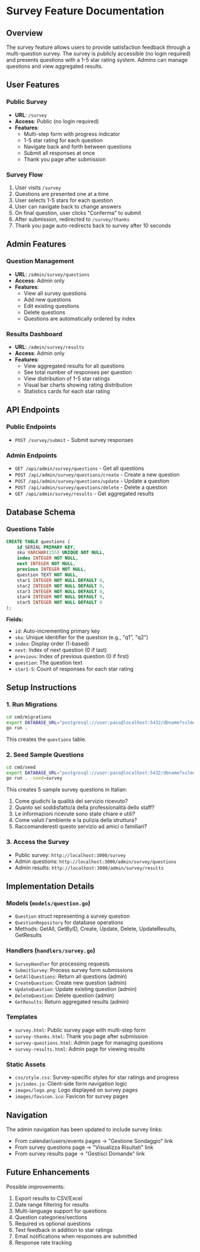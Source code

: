 # Survey Feature Documentation

## Overview

The survey feature allows users to provide satisfaction feedback through a multi-question survey. The survey is publicly accessible (no login required) and presents questions with a 1-5 star rating system. Admins can manage questions and view aggregated results.

## User Features

### Public Survey
- **URL**: `/survey`
- **Access**: Public (no login required)
- **Features**:
  - Multi-step form with progress indicator
  - 1-5 star rating for each question
  - Navigate back and forth between questions
  - Submit all responses at once
  - Thank you page after submission

### Survey Flow
1. User visits `/survey`
2. Questions are presented one at a time
3. User selects 1-5 stars for each question
4. User can navigate back to change answers
5. On final question, user clicks "Conferma" to submit
6. After submission, redirected to `/survey/thanks`
7. Thank you page auto-redirects back to survey after 10 seconds

## Admin Features

### Question Management
- **URL**: `/admin/survey/questions`
- **Access**: Admin only
- **Features**:
  - View all survey questions
  - Add new questions
  - Edit existing questions
  - Delete questions
  - Questions are automatically ordered by index

### Results Dashboard
- **URL**: `/admin/survey/results`
- **Access**: Admin only
- **Features**:
  - View aggregated results for all questions
  - See total number of responses per question
  - View distribution of 1-5 star ratings
  - Visual bar charts showing rating distribution
  - Statistics cards for each star rating

## API Endpoints

### Public Endpoints
- `POST /survey/submit` - Submit survey responses

### Admin Endpoints
- `GET /api/admin/survey/questions` - Get all questions
- `POST /api/admin/survey/questions/create` - Create a new question
- `POST /api/admin/survey/questions/update` - Update a question
- `POST /api/admin/survey/questions/delete` - Delete a question
- `GET /api/admin/survey/results` - Get aggregated results

## Database Schema

### Questions Table
```sql
CREATE TABLE questions (
    id SERIAL PRIMARY KEY,
    sku VARCHAR(255) UNIQUE NOT NULL,
    index INTEGER NOT NULL,
    next INTEGER NOT NULL,
    previous INTEGER NOT NULL,
    question TEXT NOT NULL,
    star1 INTEGER NOT NULL DEFAULT 0, 
    star2 INTEGER NOT NULL DEFAULT 0, 
    star3 INTEGER NOT NULL DEFAULT 0, 
    star4 INTEGER NOT NULL DEFAULT 0, 
    star5 INTEGER NOT NULL DEFAULT 0
);
```

**Fields:**
- `id`: Auto-incrementing primary key
- `sku`: Unique identifier for the question (e.g., "q1", "q2")
- `index`: Display order (1-based)
- `next`: Index of next question (0 if last)
- `previous`: Index of previous question (0 if first)
- `question`: The question text
- `star1-5`: Count of responses for each star rating

## Setup Instructions

### 1. Run Migrations
```bash
cd cmd/migrations
export DATABASE_URL="postgresql://user:pass@localhost:5432/dbname?sslmode=disable"
go run .
```

This creates the `questions` table.

### 2. Seed Sample Questions
```bash
cd cmd/seed
export DATABASE_URL="postgresql://user:pass@localhost:5432/dbname?sslmode=disable"
go run . -seed=survey
```

This creates 5 sample survey questions in Italian:
1. Come giudichi la qualità del servizio ricevuto?
2. Quanto sei soddisfatto/a della professionalità dello staff?
3. Le informazioni ricevute sono state chiare e utili?
4. Come valuti l'ambiente e la pulizia della struttura?
5. Raccomanderesti questo servizio ad amici o familiari?

### 3. Access the Survey
- Public survey: `http://localhost:3000/survey`
- Admin questions: `http://localhost:3000/admin/survey/questions`
- Admin results: `http://localhost:3000/admin/survey/results`

## Implementation Details

### Models (`models/question.go`)
- `Question` struct representing a survey question
- `QuestionRepository` for database operations
- Methods: GetAll, GetByID, Create, Update, Delete, UpdateResults, GetResults

### Handlers (`handlers/survey.go`)
- `SurveyHandler` for processing requests
- `SubmitSurvey`: Process survey form submissions
- `GetAllQuestions`: Return all questions (admin)
- `CreateQuestion`: Create new question (admin)
- `UpdateQuestion`: Update existing question (admin)
- `DeleteQuestion`: Delete question (admin)
- `GetResults`: Return aggregated results (admin)

### Templates
- `survey.html`: Public survey page with multi-step form
- `survey-thanks.html`: Thank you page after submission
- `survey-questions.html`: Admin page for managing questions
- `survey-results.html`: Admin page for viewing results

### Static Assets
- `css/style.css`: Survey-specific styles for star ratings and progress
- `js/index.js`: Client-side form navigation logic
- `images/logo.png`: Logo displayed on survey pages
- `images/favicon.ico`: Favicon for survey pages

## Navigation

The admin navigation has been updated to include survey links:
- From calendar/users/events pages → "Gestione Sondaggio" link
- From survey questions page → "Visualizza Risultati" link
- From survey results page → "Gestisci Domande" link

## Future Enhancements

Possible improvements:
1. Export results to CSV/Excel
2. Date range filtering for results
3. Multi-language support for questions
4. Question categories/sections
5. Required vs optional questions
6. Text feedback in addition to star ratings
7. Email notifications when responses are submitted
8. Response rate tracking
